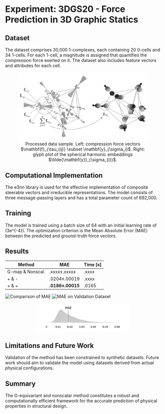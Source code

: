# Experiment: 3DGS20 - Force Prediction in 3D Graphic Statics

## Dataset

The dataset comprises 30,000 1-complexes, each containing 20 0-cells and 34 1-cells. For each 1-cell, a magnitude is assigned that quantifies the compression force exerted on it. The dataset also includes feature vectors and attributes for each cell.

<div align="center">
  <figure>
    <div>
      <img src="img/3d_graphic_statics_data_example_prepro-annot-v3.png" width="600">
    </div>
    <div style="text-align:center;">
      <figcaption>Processed data sample. Left: compression force vectors $\mathbf{f}_{\tau_{ij}} \subset \mathbf{y}_{\sigma_i}$. Right: glyph plot of the spherical harmonic embeddings $\tilde{\mathbf{y}}_{\sigma_{i}}$.</figcaption>
    </div>
  </figure>
</div>




## Computational Implementation

The e3nn library is used for the effective implementation of composite steerable vectors and irreducible representations. The model consists of three message-passing layers and has a total parameter count of 692,000.

## Training

The model is trained using a batch size of 64 with an initial learning rate of \(3e^{-4}\). The optimization criterion is the Mean Absolute Error (MAE) between the predicted and ground-truth force vectors.

## Results

| Method | MAE | Time [s] |
|--------|-----|----------|
| G-map & Nonscal. | .xxxx±.xxxxx | .xxxx |
| + & - | .0204±.00019 | .xxxx |
| + & + | **.0186±.00015** | .0165 |

![Comparison of MAE](img/mp-steer-non-steer-comparison.png)
![MAE on Validation Dataset](img/mae-sh-sample-v3-upscaled-bw.png)

<div align="center">
  <img src="img/3dgs20-complex-level-mae-density.png" width="300">
</div>



## Limitations and Future Work

Validation of the method has been constrained to synthetic datasets. Future work should aim to validate the model using datasets derived from actual physical configurations.

## Summary

The G-equivariant and nonscalar method constitutes a robust and computationally efficient framework for the accurate prediction of physical properties in structural design.

